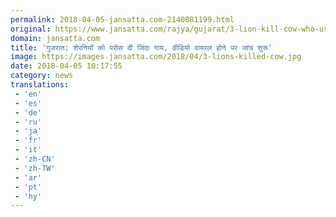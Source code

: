 ```yaml
---
permalink: 2018-04-05-jansatta.com-2140081199.html
original: https://www.jansatta.com/rajya/gujarat/3-lion-kill-cow-who-used-for-their-live-bait-probe-into-matter-after-video-viral-on-social-media/622293/
domain: jansatta.com
title: 'गुजरात: शेरनियों को परोस दी जिंदा गाय, वीडियो वायरल होने पर जांच शुरू'
image: https://images.jansatta.com/2018/04/3-lions-killed-cow.jpg
date: 2018-04-05 10:17:55
category: news
translations: 
 - 'en'
 - 'es'
 - 'de'
 - 'ru'
 - 'ja'
 - 'fr'
 - 'it'
 - 'zh-CN'
 - 'zh-TW'
 - 'ar'
 - 'pt'
 - 'hy'
---
```


